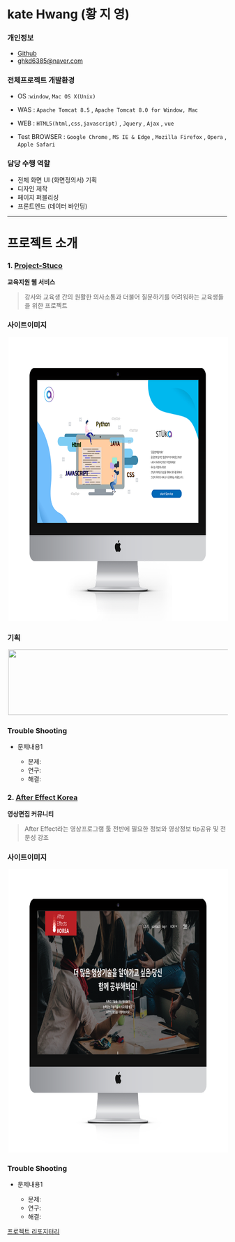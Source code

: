 # **kate Hwang (황 지 영)**

### 개인정보
- [Github](https://github.com/kate-Hwang/Portfolio)
- [ghkd6385@naver.com](ghkd6385@naver.com)

### 전체프로젝트 개발환경

- OS  :`window`, `Mac OS X(Unix)`

- WAS : `Apache Tomcat 8.5` , `Apache Tomcat 8.0 for Window, Mac`

- WEB : `HTML5(html,css,javascript)` , `Jquery` , `Ajax` , `vue`

- Test BROWSER : `Google Chrome` , `MS IE & Edge` , `Mozilla Firefox` , `Opera` , `Apple Safari`

### 담당 수행 역할
- 전체 화면 UI (화면정의서) 기획
- 디자인 제작
- 페이지 퍼블리싱
- 프론트엔드 (데이터 바인딩)

****

# 프로젝트 소개

### 1.  [Project-Stuco](https://github.com/wnstkdyu/afterHackDay2018)
   **교육지원 웹 서비스**
 >강사와 교육생 간의 원활한 의사소통과 더불어 질문하기를
 어려워하는 교육생들을 위한 프로젝트


### 사이트이미지

<img src="/imac_목업이미지2.png" width="800" height="650" hspace="2">

### 기획

[<img src="UI정의서img.png" width="900" height="150" hspace="2">](https://www.naver.com/)

### Trouble Shooting
- 문제내용1

    - 문제: 
    - 연구: 
    - 해결: 


### 2. [After Effect Korea](https://github.com/wnstkdyu/afterHackDay2018)

**영상편집 커뮤니티**
>After Effect라는 영상프로그램 툴 전반에 
 필요한 정보와 영상정보 tip공유 및 전문성 강조 

 ### 사이트이미지

<img src="/After_Effect_korea.png" width="800" height="650" hspace="2">

 ### Trouble Shooting
 -  문제내용1

    - 문제: 
    - 연구: 
    - 해결: 



[프로젝트 리포지터리](https://github.com/RodoPacaGiraffe/BoostCamp_iOS_Electo)

